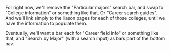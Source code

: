 For right now, we'll remove the "Particular majors" search bar, and swap to 
"College information" or something like that. Or "Career search guides". And 
we'll link simply to the liason pages for each of those colleges, until we have 
the information to populate them. 

Eventually, we'll want a bar each for "Career field info" or something like 
that, and "Search by Major" (with a search input) as bars part of the bottom nav.

